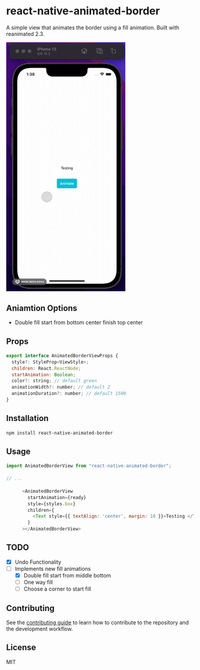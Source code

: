 # react-native-animated-border
A simple view that animates the border using a fill animation. Built with reanimated 2.3.

<!-- ![Simple Demo](demo/demo.gif) -->
<img src="demo/demo.gif" width="320">

## Aniamtion Options
* Double fill start from bottom center finish top center


## Props

```js
export interface AnimatedBorderViewProps {
  style?: StyleProp<ViewStyle>;
  children: React.ReactNode;
  startAnimation: Boolean;
  color?: string; // default green
  animationWidth?: number; // default 2
  animationDuration?: number; // default 1500
}
```


## Installation

```sh
npm install react-native-animated-border
```

## Usage

```js
import AnimatedBorderView from "react-native-animated-border";

// ...

      <AnimatedBorderView
        startAnimation={ready}
        style={styles.box}
        children={
          <Text style={{ textAlign: 'center', margin: 10 }}>Testing </Text>
        }
      ></AnimatedBorderView>
```

## TODO

* [X] Undo Functionality
* [ ] Implements new fill animations
    * [X] Double fill start from middle bottom
    * [ ] One way fill
    * [ ] Choose a corner to start fill
    
## Contributing

See the [contributing guide](CONTRIBUTING.md) to learn how to contribute to the repository and the development workflow.

## License

MIT
